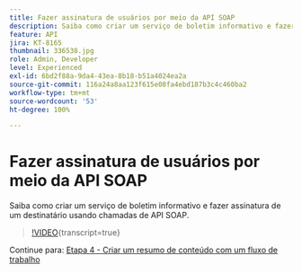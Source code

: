 ```yaml
---
title: Fazer assinatura de usuários por meio da API SOAP
description: Saiba como criar um serviço de boletim informativo e fazer assinatura de um destinatário usando chamadas de API SOAP.
feature: API
jira: KT-8165
thumbnail: 336538.jpg
role: Admin, Developer
level: Experienced
exl-id: 6bd2f88a-9da4-43ea-8b18-b51a4024ea2a
source-git-commit: 116a24a8aa123f615e08fa4ebd187b3c4c460ba2
workflow-type: tm+mt
source-wordcount: '53'
ht-degree: 100%

---
```


# Fazer assinatura de usuários por meio da API SOAP

Saiba como criar um serviço de boletim informativo e fazer assinatura de um destinatário usando chamadas de API SOAP.

>[!VIDEO](https://video.tv.adobe.com/v/3446022?quality=12&learn=on&captions=por_br){transcript=true}

Continue para: [Etapa 4 - Criar um resumo de conteúdo com um fluxo de trabalho](/help/tutorial-use-soap-apis/create-article-alert-delivery-overview.md)
